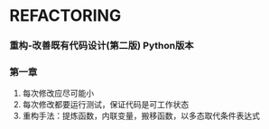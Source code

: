 # REFACTORING

### 重构-改善既有代码设计(第二版) Python版本

### 第一章
1. 每次修改应尽可能小
2. 每次修改都要运行测试，保证代码是可工作状态
3. 重构手法：提炼函数，内联变量，搬移函数，以多态取代条件表达式
